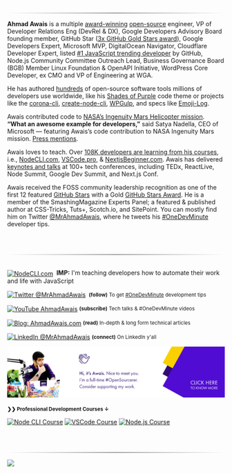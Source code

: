 <img src="https://raw.githubusercontent.com/ahmadawais/stuff/master/changelog/dark-hr.png#gh-dark-mode-only" alt="hr" />
<img src="https://raw.githubusercontent.com/ahmadawais/stuff/master/changelog/light-hr.png#gh-light-mode-only" alt="hr" />
<br>

<p><strong>Ahmad Awais</strong> is a multiple <a href="https://www.linkedin.com/feed/update/urn:li:activity:6790272195416350720/">award-winning</a> <a href="https://www.linkedin.com/posts/mrahmadawais_msinspire-nasa-ingenuity-activity-6821512632596475904-pMTh?utm_source=share&utm_medium=member_desktop">open-source</a> engineer, VP of Developer Relations Eng (DevRel &amp; DX), Google Developers Advisory Board founding member, GitHub Star (<a href="https://www.linkedin.com/feed/update/urn:li:activity:6790272195416350720/">3x GitHub Gold Stars award</a>), Google Developers Expert, Microsoft MVP, DigitalOcean Navigator, Cloudflare Developer Expert, listed <a href="https://www.linkedin.com/posts/mrahmadawais_github-developers-aws-activity-6647582640754962432-MXwq?utm_source=share&utm_medium=member_desktop">#1 JavaScript trending developer</a> by GitHub, Node.js Community Committee Outreach Lead, Business Governance Board (BGB) Member Linux Foundation &amp; OpenAPI Initiative, WordPress Core​ Developer, ex CMO and VP ​of ​Engineering​​ at WGA. </p>
    
<p>He has authored <a href="https://github.com/ahmadawais?tab=repositories&q=&type=source&language=&sort=stargazers">hundreds</a> of open-source software tools millions of developers use worldwide, like his <a href="https://ShadesOfPurple.pro/more">Shades of Purple</a> code theme​ or projects like the​ <a href="https://github.com/AhmadAwais/corona-cli">corona-cli</a>, <a href="https://github.com/AhmadAwais/create-node-cli">create-node-cli</a>, <a href="https://github.com/AhmadAwais/WPGulp">WPGulp</a>, and specs like <a href="https://github.com/AhmadAwais/Emoji-Log">Emoji-Log</a>.</p>


Awais contributed code to <a href="https://ahmadawais.com/my-open-source-code-contribution-to-nasas-ingenuity-helicopter-goes-to-mars/">NASA’s Ingenuity Mars Helicopter mission</a>. <strong>“What an awesome example for developers,”</strong> said Satya Nadella, CEO of Microsoft — featuring Awais’s code contribution to NASA Ingenuity Mars mission. <a href="https://Awais.dev/talks">Press mentions</a>.

<p>​Awais ​loves to teach. Over <a href="https://ahmadawais.com/courses/">108K developers are learning from his courses</a>, i.e., <a href="https://NodeCLI.com/?utm_medium=referral&amp;utm_campaign=speaking">NodeCLI.com</a>, <a href="https://VSCode.pro/?utm_medium=referral&amp;utm_campaign=speaking">VSCode.pro</a>, &amp;​ <a href="https://NextjsBeginner.com/?utm_medium=referral&amp;utm_campaign=speaking">NextjsBeginner.com</a>​​. Awais has delivered <a href="https://Awais.dev/talks">keynotes and talks</a> at 100+ tech conferences, including TEDx, ReactLive, Node Summit, Google Dev Summit, and Next.js Conf. ​</p>
    
<p>Awais received the FOSS community leadership recognition as one of the first 12 featured <a href="https://ahmadawais.com/github-stars/">GitHub Stars</a> with a Gold <a href="https://www.linkedin.com/feed/update/urn:li:activity:6790272195416350720/">GitHub Stars Award</a>. ​He is a member of the SmashingMagazine Experts Panel; a featured &amp; published author at CSS-Tricks, Tuts+, Scotch.io, and SitePoint. You can mostly find ​him on Twitter <a href="https://twitter.com/MrAhmadAwais/">@MrAhmadAwais</a>, where he tweets his <a href="https://Awais.dev/odmt">#OneDevMinute</a> developer tips.​</p>

<br>
<img src="https://raw.githubusercontent.com/ahmadawais/stuff/master/changelog/dark-hr.png#gh-dark-mode-only" alt="hr" />
<img src="https://raw.githubusercontent.com/ahmadawais/stuff/master/changelog/light-hr.png#gh-light-mode-only" alt="hr" />
<br>
<br>

<div align="left"><p><a href="https://nodecli.com/?utm_source=github.com/ahmadawais&utm_medium=referral&utm_campaign=profile"><img alt="NodeCLI.com" align="center" src="https://img.shields.io/badge/LEARN-Node%20CLI%20Automation%20-gray.svg?colorA=596577&colorB=6A788D&style=for-the-badge" /></a>&nbsp; <strong>IMP:</strong> I'm teaching developers how to automate their work and life with JavaScript
</p></div>
<div align="left">
    <p><a href="https://twitter.com/MrAhmadAwais/"><img alt="Twitter @MrAhmadAwais" align="center" src="https://img.shields.io/badge/-@MrAhmadAwais-gray.svg?colorA=6A788D&colorB=1da1f2&style=for-the-badge" /></a>&nbsp;<small> <strong>(follow)</strong> To get <a href="https://Awais.dev/odmt">#OneDevMinute</a> development tips</small></p>
    <p><a href="https://www.youtube.com/AhmadAwais"><img alt="YouTube AhmadAwais" align="center" src="https://img.shields.io/badge/YOUTUBE-gray.svg?colorA=6A788D&colorB=6A788D&style=for-the-badge" /></a>&nbsp;<small><strong>(subscribe)</strong> Tech talks & #OneDevMinute videos</small></p>
    <p><a href="https://AhmadAwais.com/"><img alt="Blog: AhmadAwais.com" align="center" src="https://img.shields.io/badge/-MY%20BLOG-gray.svg?colorA=6A788D&colorB=6A788D&style=for-the-badge" /></a>&nbsp;<small><strong>(read)</strong> In-depth & long form technical articles</small></p>
    <p><a href="https://www.linkedin.com/in/MrAhmadAwais/"><img alt="LinkedIn @MrAhmadAwais" align="center" src="https://img.shields.io/badge/LINKEDIN-gray.svg?colorA=6A788D&colorB=6A788D&style=for-the-badge" /></a>&nbsp;<small><strong>(connect)</strong> On LinkedIn y'all</small></p>
</div>

[![Sponsor Awais](https://raw.githubusercontent.com/ahmadawais/stuff/master/sponsor/sponsor.jpg)][s]

<small><strong>❯❯ Professional Development Courses ↓</strong></small>

[![Node CLI Course](https://img.shields.io/badge/LEARN-Node%20CLI%20Automation-gray.svg?colorA=215732&colorB=44883e&style=for-the-badge)][n] [![VSCode Course](https://img.shields.io/badge/LEARN-VSCode%20Power%20User-gray.svg?colorA=655BE1&colorB=4F44D6&style=for-the-badge)][v] [![Node.js Course](https://img.shields.io/badge/LEARN-Node.js%20(free)-gray.svg?colorA=21262D&colorB=30363D&style=for-the-badge)][nj]

<br>
<img src="https://raw.githubusercontent.com/ahmadawais/stuff/master/changelog/dark-hr.png#gh-dark-mode-only" alt="hr" />
<img src="https://raw.githubusercontent.com/ahmadawais/stuff/master/changelog/light-hr.png#gh-light-mode-only" alt="hr" />

![](https://hit.yhype.me/github/profile?user_id=960133)

[s]: https://github.com/AhmadAwais/sponsor
[n]: https://NodeCLI.com?utm_source=github.com/ahmadawais&utm_medium=referral&utm_campaign=profile
[v]: https://VSCode.pro?utm_source=github.com/ahmadawais&utm_medium=referral&utm_campaign=profile
[d]: https://DenoBeginner.com?utm_source=github.com/ahmadawais&utm_medium=referral&utm_campaign=profile
[nj]: https://NodejsBeginner.com?utm_source=github.com/ahmadawais&utm_medium=referral&utm_campaign=profile
[g]: https://github.com/AhmadAwais
